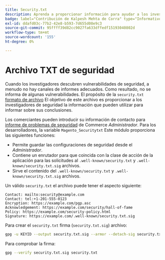 ```yaml
---
title: Security.txt
description: Aprenda a proporcionar información para ayudar a los investigadores de seguridad a notificar vulnerabilidades.
badge: label="Contribución de Kalpesh Mehta de Corra" type="Informativo" url="https://solutionpartners.adobe.com/s/directory/detail/corra" tooltip="Kalpesh Mehta"
exl-id: ddafd03c-77b2-42e8-b593-7d655d08e9c3
source-git-commit: 95ffff39d82cc9027fa633dffedf15193040802d
workflow-type: tm+mt
source-wordcount: '155'
ht-degree: 0%

---
```


# Archivo TXT de seguridad

Cuando los investigadores descubren vulnerabilidades de seguridad, a menudo no hay canales de informes adecuados. Como resultado, no se informa de algunas vulnerabilidades. El propósito de la `security.txt` [formato de archivo](https://datatracker.ietf.org/doc/html/draft-foudil-securitytxt-09) El objetivo de este archivo es proporcionar a los investigadores de seguridad la información que pueden utilizar para informar sobre sus conclusiones.

Los comerciantes pueden introducir su información de contacto para [informe de problemas de seguridad](https://docs.magento.com/user-guide/stores/security-issue-reporting.html) de Commerce _Administrador_. Para los desarrolladores, la variable `Magento_Securitytxt` Este módulo proporciona las siguientes funciones:

- Permite guardar las configuraciones de seguridad desde el _Administrador_.
- Contiene un enrutador para que coincida con la clase de acción de la aplicación para las solicitudes al `.well-known/security.txt` y `.well-known/security.txt.sig` archivos.
- Sirve el contenido del `.well-known/security.txt` y `.well-known/security.txt.sig` archivos.

Un válido `security.txt` el archivo puede tener el aspecto siguiente:

```text
Contact: mailto:security@example.com
Contact: tel:+1-201-555-0123
Encryption: https://example.com/pgp.asc
Acknowledgement: https://example.com/security/hall-of-fame
Policy: https://example.com/security-policy.html
Signature: https://example.com/.well-known/security.txt.sig
```

Para crear el `security.txt` firma (`security.txt.sig`) archivo:

```bash
gpg -u KEYID --output security.txt.sig --armor --detach-sig security.txt
```

Para comprobar la firma:

```bash
gpg --verify security.txt.sig security.txt
```
